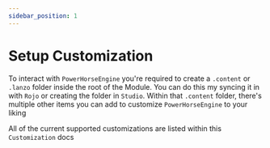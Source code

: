 ```yaml
---
sidebar_position: 1
---
```


# Setup Customization

To interact with `PowerHorseEngine` you're required to create a `.content` or `.lanzo` folder inside the root of the Module. You can do this my syncing it in with `Rojo` or creating the folder in `Studio`. Within that `.content` folder, there's multiple other items you can add to customize `PowerHorseEngine` to your liking

All of the current supported customizations are listed within this `Customization` docs